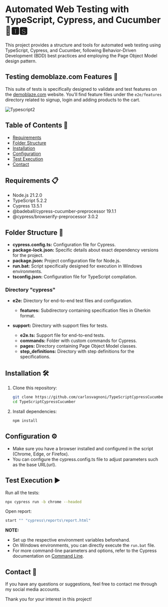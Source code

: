 # Automated Web Testing with TypeScript, Cypress, and Cucumber 🤖🆃🆂

This project provides a structure and tools for automated web testing using TypeScript, Cypress, and Cucumber, following Behavior-Driven Development (BDD) best practices and employing the Page Object Model design pattern.

## Testing demoblaze.com Features 🧪

This suite of tests is specifically designed to validate and test features on the [demoblaze.com](https://www.demoblaze.com) website. You'll find feature files under the `e2e/features` directory related to signup, login and adding products to the cart.

![Typescript2](https://github.com/carlosvagnoni/TypeScriptCypressCucumber/assets/106275103/0d808d2e-8b10-408e-8d00-9d3b25ecc5fe)

## Table of Contents 📑
- [Requirements](#requirements)
- [Folder Structure](#folder-structure)
- [Installation](#installation)
- [Configuration](#configuration)
- [Test Execution](#test-execution)
- [Contact](#contact)

## <a id="requirements">Requirements 📋</a>

- Node.js 21.2.0
- TypeScript 5.2.2
- Cypress 13.5.1
- @badeball/cypress-cucumber-preprocessor 19.1.1
- @cypress/browserify-preprocessor 3.0.2

## <a id="folder-structure">Folder Structure 📂</a>

- **cypress.config.ts:** Configuration file for Cypress.
- **package-lock.json:** Specific details about exact dependency versions for the project.
- **package.json:** Project configuration file for Node.js.
- **run.bat:** Script specifically designed for execution in Windows environments.
- **tsconfig.json:** Configuration file for TypeScript compilation.

### Directory "cypress"

- **e2e:** Directory for end-to-end test files and configuration.
  - **features:** Subdirectory containing specification files in Gherkin format.

- **support:** Directory with support files for tests.
  - **e2e.ts:** Support file for end-to-end tests.
  - **commands:** Folder with custom commands for Cypress.
  - **pages:** Directory containing Page Object Model classes.
  - **step_definitions:** Directory with step definitions for the specifications.

## <a id="installation">Installation 🛠️</a>

1. Clone this repository:

    ```bash
    git clone https://github.com/carlosvagnoni/TypeScriptCypressCucumber.git
    cd TypeScriptCypressCucumber
    ```

2. Install dependencies:

    ```bash
    npm install
    ```

## <a id="configuration">Configuration ⚙️</a>

- Make sure you have a browser installed and configured in the script (Chrome, Edge, or Firefox).
- You can configure the cypress.config.ts file to adjust parameters such as the base URL(url).

## <a id="test-execution">Test Execution ▶️</a>

Run all the tests:

```bash
npx cypress run -b chrome --headed
```

Open report:

```bash
start "" "cypress\reports\report.html"
```

**NOTE:**

- Set up the respective environment variables beforehand.
- On Windows environments, you can directly execute the `run.bat` file.
- For more command-line parameters and options, refer to the Cypress documentation on [Command Line](https://docs.cypress.io/guides/guides/command-line).

## <a id="contact">Contact 📧</a>

If you have any questions or suggestions, feel free to contact me through my social media accounts.

Thank you for your interest in this project!
